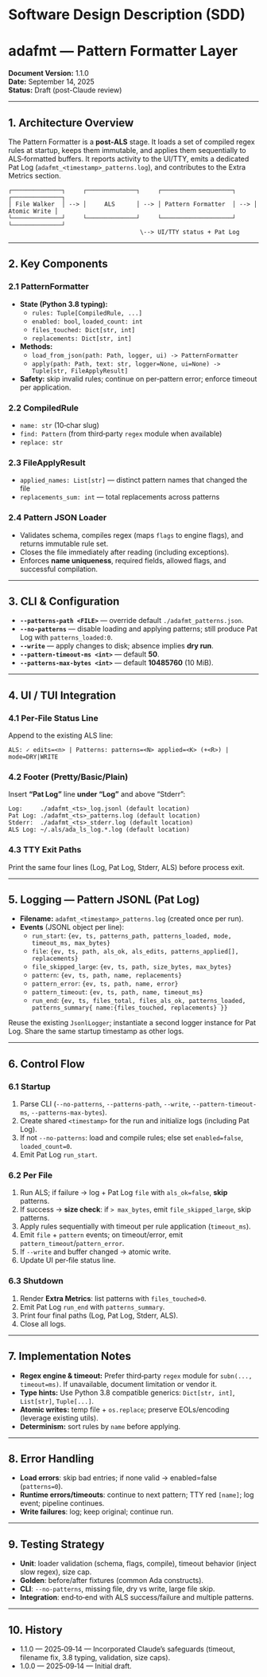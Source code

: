 # Software Design Description (SDD)
# adafmt — Pattern Formatter Layer

**Document Version:** 1.1.0  
**Date:** September 14, 2025  
**Status:** Draft (post-Claude review)

---

## 1. Architecture Overview

The Pattern Formatter is a **post‑ALS** stage. It loads a set of compiled regex rules at startup, keeps them immutable, and applies them sequentially to ALS‑formatted buffers. It reports activity to the UI/TTY, emits a dedicated Pat Log (`adafmt_<timestamp>_patterns.log`), and contributes to the Extra Metrics section.

```
┌──────────────┐     ┌──────────────┐     ┌────────────────────┐     ┌──────────────┐
│ File Walker  │ --> │     ALS      │ --> │ Pattern Formatter  │ --> │ Atomic Write │
└──────────────┘     └──────────────┘     └────────────────────┘     └──────────────┘
                                     \--> UI/TTY status + Pat Log
```

---

## 2. Key Components

### 2.1 PatternFormatter
- **State (Python 3.8 typing):**
  - `rules: Tuple[CompiledRule, ...]`
  - `enabled: bool`, `loaded_count: int`
  - `files_touched: Dict[str, int]`
  - `replacements: Dict[str, int]`
- **Methods:**
  - `load_from_json(path: Path, logger, ui) -> PatternFormatter`
  - `apply(path: Path, text: str, logger=None, ui=None) -> Tuple[str, FileApplyResult]`
- **Safety:** skip invalid rules; continue on per‑pattern error; enforce timeout per application.

### 2.2 CompiledRule
- `name: str` (10‑char slug)  
- `find: Pattern` (from third‑party `regex` module when available)  
- `replace: str`

### 2.3 FileApplyResult
- `applied_names: List[str]` — distinct pattern names that changed the file  
- `replacements_sum: int` — total replacements across patterns

### 2.4 Pattern JSON Loader
- Validates schema, compiles regex (maps `flags` to engine flags), and returns immutable rule set.  
- Closes the file immediately after reading (including exceptions).  
- Enforces **name uniqueness**, required fields, allowed flags, and successful compilation.

---

## 3. CLI & Configuration

- **`--patterns-path <FILE>`** — override default `./adafmt_patterns.json`.  
- **`--no-patterns`** — disable loading and applying patterns; still produce Pat Log with `patterns_loaded:0`.  
- **`--write`** — apply changes to disk; absence implies **dry run**.  
- **`--pattern-timeout-ms <int>`** — default **50**.  
- **`--patterns-max-bytes <int>`** — default **10485760** (10 MiB).

---

## 4. UI / TUI Integration

### 4.1 Per‑File Status Line
Append to the existing ALS line:

```
ALS: ✓ edits=<n> | Patterns: patterns=<N> applied=<K> (+<R>) | mode=DRY|WRITE
```

### 4.2 Footer (Pretty/Basic/Plain)
Insert **“Pat Log”** line **under “Log”** and above “Stderr”:

```
Log:     ./adafmt_<ts>_log.jsonl (default location)
Pat Log: ./adafmt_<ts>_patterns.log (default location)
Stderr:  ./adafmt_<ts>_stderr.log (default location)
ALS Log: ~/.als/ada_ls_log.*.log (default location)
```

### 4.3 TTY Exit Paths
Print the same four lines (Log, Pat Log, Stderr, ALS) before process exit.

---

## 5. Logging — Pattern JSONL (Pat Log)

- **Filename:** `adafmt_<timestamp>_patterns.log` (created once per run).  
- **Events** (JSONL object per line):
  - `run_start`: `{ev, ts, patterns_path, patterns_loaded, mode, timeout_ms, max_bytes}`
  - `file`: `{ev, ts, path, als_ok, als_edits, patterns_applied[], replacements}`
  - `file_skipped_large`: `{ev, ts, path, size_bytes, max_bytes}`
  - `pattern`: `{ev, ts, path, name, replacements}`
  - `pattern_error`: `{ev, ts, path, name, error}`
  - `pattern_timeout`: `{ev, ts, path, name, timeout_ms}`
  - `run_end`: `{ev, ts, files_total, files_als_ok, patterns_loaded, patterns_summary{ name:{files_touched, replacements} }}`

Reuse the existing `JsonlLogger`; instantiate a second logger instance for Pat Log. Share the same startup timestamp as other logs.

---

## 6. Control Flow

### 6.1 Startup
1. Parse CLI (`--no-patterns`, `--patterns-path`, `--write`, `--pattern-timeout-ms`, `--patterns-max-bytes`).  
2. Create shared `<timestamp>` for the run and initialize logs (including Pat Log).  
3. If not `--no-patterns`: load and compile rules; else set `enabled=false`, `loaded_count=0`.  
4. Emit Pat Log `run_start`.

### 6.2 Per File
1. Run ALS; if failure → log + Pat Log `file` with `als_ok=false`, **skip** patterns.  
2. If success → **size check**: if `> max_bytes`, emit `file_skipped_large`, skip patterns.  
3. Apply rules sequentially with timeout per rule application (`timeout_ms`).  
4. Emit `file` + `pattern` events; on timeout/error, emit `pattern_timeout`/`pattern_error`.  
5. If `--write` and buffer changed → atomic write.  
6. Update UI per‑file status line.

### 6.3 Shutdown
1. Render **Extra Metrics**: list patterns with `files_touched>0`.  
2. Emit Pat Log `run_end` with `patterns_summary`.  
3. Print four final paths (Log, Pat Log, Stderr, ALS).  
4. Close all logs.

---

## 7. Implementation Notes

- **Regex engine & timeout:** Prefer third‑party `regex` module for `subn(..., timeout=ms)`. If unavailable, document limitation or vendor it.  
- **Type hints:** Use Python 3.8 compatible generics: `Dict[str, int]`, `List[str]`, `Tuple[...]`.  
- **Atomic writes:** temp file + `os.replace`; preserve EOLs/encoding (leverage existing utils).  
- **Determinism:** sort rules by `name` before applying.

---

## 8. Error Handling

- **Load errors**: skip bad entries; if none valid → enabled=false (`patterns=0`).  
- **Runtime errors/timeouts**: continue to next pattern; TTY red `[name]`; log event; pipeline continues.  
- **Write failures**: log; keep original; continue run.

---

## 9. Testing Strategy

- **Unit**: loader validation (schema, flags, compile), timeout behavior (inject slow regex), size cap.  
- **Golden**: before/after fixtures (common Ada constructs).  
- **CLI**: `--no-patterns`, missing file, dry vs write, large file skip.  
- **Integration**: end‑to‑end with ALS success/failure and multiple patterns.

---

## 10. History
- 1.1.0 — 2025‑09‑14 — Incorporated Claude’s safeguards (timeout, filename fix, 3.8 typing, validation, size caps).  
- 1.0.0 — 2025‑09‑14 — Initial draft.